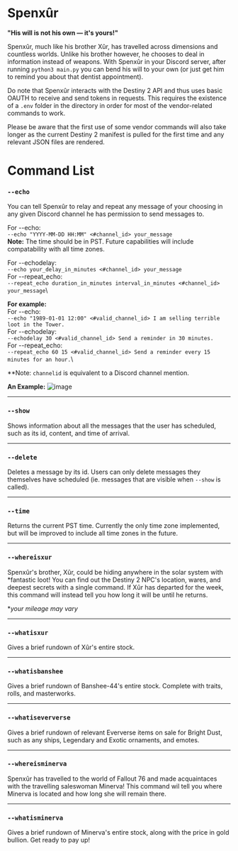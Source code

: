 # Spenxûr
**"His will is not his own — it's yours!"**

Spenxûr, much like his brother Xûr, has travelled across dimensions and countless worlds. Unlike his brother however, he chooses to deal in information instead of weapons. 
With Spenxûr in your Discord server, after running ```python3 main.py``` you can bend his will to your own (or just get him to remind you about that dentist appointment).

Do note that Spenxûr interacts with the Destiny 2 API and thus uses basic OAUTH to receive and send tokens in requests. This requires the existence of a ``.env`` folder in the directory in order for most of the vendor-related commands to work.

Please be aware that the first use of some vendor commands will also take longer as the current Destiny 2 manifest is pulled for the first time and any relevant JSON files are rendered.

# Command List

### ```--echo```
You can tell Spenxûr to relay and repeat any message of your choosing in any given Discord channel he has permission to send messages to. 

For --echo:\
```--echo "YYYY-MM-DD HH:MM" <#channel_id> your_message```\
**Note:** The time should be in PST. Future capabilities will include compatability with all time zones.

For --echodelay:\
```--echo your_delay_in_minutes <#channel_id> your_message```\
For --repeat_echo:\
```--repeat_echo duration_in_minutes interval_in_minutes <#channel_id> your_message```\

__For example:__\
For --echo:\
```--echo "1989-01-01 12:00" <#valid_channel_id> I am selling terrible loot in the Tower.```\
For --echodelay:\
```--echodelay 30 <#valid_channel_id> Send a reminder in 30 minutes.```\
For --repeat_echo:\
```--repeat_echo 60 15 <#valid_channel_id> Send a reminder every 15 minutes for an hour.```\

**Note: `channelid` is equivalent to a Discord channel mention.

__An Example:__
![image](https://github.com/TreeRacks/SpenXur/assets/47769935/ea94939b-1338-4c9b-bbc2-6ff06506cc82)


---

### ```--show```
Shows information about all the messages that the user has scheduled, such as its id, content, and time of arrival.

---

### ```--delete```
Deletes a message by its id. Users can only delete messages they themselves have scheduled (ie. messages that are visible when ```--show``` is called).

---

### ```--time```
Returns the current PST time. Currently the only time zone implemented, but will be improved to include all time zones in the future.

---

### ```--whereisxur```
Spenxûr's brother, Xûr, could be hiding anywhere in the solar system with *fantastic loot! You can find out the Destiny 2 NPC's location, wares, and deepest secrets with a single command. If Xûr has departed for the week, this command will instead tell you how long it will be until he returns.

**your mileage may vary*

---

### ```--whatisxur```
Gives a brief rundown of Xûr's entire stock. 

---

### ```--whatisbanshee```
Gives a brief rundown of Banshee-44's entire stock. Complete with traits, rolls, and masterworks.

---

### ```--whatiseververse```
Gives a brief rundown of relevant Eververse items on sale for Bright Dust, such as any ships, Legendary and Exotic ornaments, and emotes.

---

### ```--whereisminerva```
Spenxûr has travelled to the world of Fallout 76 and made acquaintaces with the travelling saleswoman Minerva! This command wil tell you where Minerva is located and how long she will remain there.

---

### ```--whatisminerva```
Gives a brief rundown of Minerva's entire stock, along with the price in gold bullion. Get ready to pay up!



